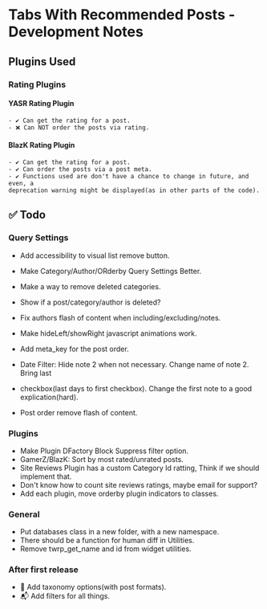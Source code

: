 # Tabs With Recommended Posts - Development Notes

## Plugins Used

### Rating Plugins

#### YASR Rating Plugin

    - ✔ Can get the rating for a post.
    - ❌ Can NOT order the posts via rating.

#### BlazK Rating Plugin

    - ✔ Can get the rating for a post.
    - ✔ Can order the posts via a post meta.
    - ✔ Functions used are don't have a chance to change in future, and even, a
    deprecation warning might be displayed(as in other parts of the code).

## ✅ Todo

### Query Settings

- Add accessibility to visual list remove button.
- Make Category/Author/ORderby Query Settings Better.
- Make a way to remove deleted categories.
- Show if a post/category/author is deleted?

- Fix authors flash of content when including/excluding/notes.
- Make hideLeft/showRight javascript animations work.

- Add meta_key for the post order.
- Date Filter: Hide note 2 when not necessary. Change name of note 2. Bring last
- checkbox(last days to first checkbox). Change the first note to a good explication(hard).
- Post order remove flash of content.

### Plugins

- Make Plugin DFactory Block Suppress filter option.
- GamerZ/BlazK: Sort by most rated/unrated posts.
- Site Reviews Plugin has a custom Category Id ratting, Think if we should implement that.
- Don't know how to count site reviews ratings, maybe email for support?
- Add each plugin, move orderby plugin indicators to classes.

### General

- Put databases class in a new folder, with a new namespace.
- There should be a function for human diff in Utilities.
- Remove twrp_get_name and id from widget utilities.

### After first release

- 🥇 Add taxonomy options(with post formats).
- 📬 Add filters for all things.
